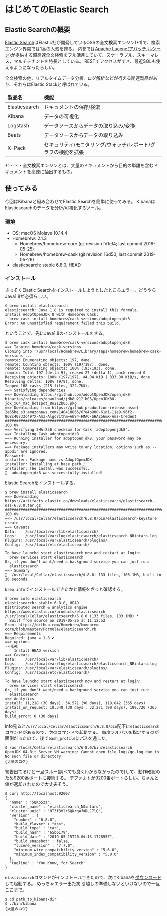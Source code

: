 # はじめてのElastic Search

## Elastic Searchの概要

[Elastic Search](https://www.elastic.co/jp/products/elasticsearch)はElastic社が開発しているOSSの全文検索エンジン(\*1)で、検索エンジン界隈では1番の人気を誇る。
内部では[Apache Lucene(アパッチ ルシーン)](https://ja.wikipedia.org/wiki/Apache_Lucene)が提供する超高速全文検索をフル活用していて、スケーラブル，スキーマレス，マルチテナントを特長としている。
RESTでアクセスができ、最近SQLも使えるようになったらしい。

全文検索の他、リアルタイムデータ分析、ログ解析などが行える関連製品があり、それらはElastic Stackと呼ばれている。

| 製品名         | 機能            |
|:--------------|:-------------- |
| Elasticsearch | ドキュメントの保存/検索 |
| Kibana        | データの可視化 |
| Logstash      | データソースからデータの取り込み/変換 |
| Beats         | データソースからデータの取り込み |
| X-Pack        | セキュリティ/モニタリング/ウォッチ/レポート/グラフの機能を拡張 |

\*1・・・全文検索エンジンとは、大量のドキュメントから目的の単語を含むドキュメントを高速に抽出するもの。

## 使ってみる

今回はKibanaと組み合わせてElastic Searchを簡単に使ってみる。
KibanaはElasticsearchのデータを分析/可視化するツール。

### 環境

- OS: macOS Mojave 10.14.4
- Homebrew: 2.1.3
  - Homebrew/homebrew-core (git revision fd1ef4; last commit 2019-05-25)
  - Homebrew/homebrew-cask (git revision 16d50; last commit 2019-05-26)
- elasticsearch: stable 6.8.0, HEAD

### インストール

さっそくElastic Searchをインストールしようとしたところエラー、どうやらJava1.8が必須らしい。
```
$ brew install elasticsearch
elasticsearch: Java 1.8 is required to install this formula.
Install AdoptOpenJDK 8 with Homebrew Cask:
  brew cask install homebrew/cask-versions/adoptopenjdk8
Error: An unsatisfied requirement failed this build.
```

ということで、先にJava1.8のインストールをする。
```
$ brew cask install homebrew/cask-versions/adoptopenjdk8
==> Tapping homebrew/cask-versions
Cloning into '/usr/local/Homebrew/Library/Taps/homebrew/homebrew-cask-versions'...
remote: Enumerating objects: 197, done.
remote: Counting objects: 100% (197/197), done.
remote: Compressing objects: 100% (193/193), done.
remote: Total 197 (delta 9), reused 27 (delta 1), pack-reused 0
Receiving objects: 100% (197/197), 84.04 KiB | 333.00 KiB/s, done.
Resolving deltas: 100% (9/9), done.
Tapped 168 casks (215 files, 322.7KB).
==> Satisfying dependencies
==> Downloading https://github.com/AdoptOpenJDK/openjdk8-binaries/releases/download/jdk8u212-b03/OpenJDK8U-jdk_x64_mac_hotspot_8u212b03.pkg
==> Downloading from https://github-production-release-asset-2e65be.s3.amazonaws.com/140418865/07e4b900-61d1-11e9-96f2-868c40733c49?X-Amz-Algorithm=AWS4-HMAC-SHA256&X-Amz-Credent
######################################################################## 100.0%
==> Verifying SHA-256 checksum for Cask 'adoptopenjdk8'.
==> Installing Cask adoptopenjdk8
==> Running installer for adoptopenjdk8; your password may be necessary.
==> Package installers may write to any location; options such as --appdir are ignored.
Password:
installer: Package name is AdoptOpenJDK
installer: Installing at base path /
installer: The install was successful.
🍺  adoptopenjdk8 was successfully installed!
```

Elastic Searchをインストールする。

```
$ brew install elasticsearch
==> Downloading https://artifacts.elastic.co/downloads/elasticsearch/elasticsearch-oss-6.8.0.tar.gz
######################################################################## 100.0%
==> /usr/local/Cellar/elasticsearch/6.8.0/bin/elasticsearch-keystore create
==> Caveats
Data:    /usr/local/var/lib/elasticsearch/
Logs:    /usr/local/var/log/elasticsearch/elasticsearch_NRintaro.log
Plugins: /usr/local/var/elasticsearch/plugins/
Config:  /usr/local/etc/elasticsearch/

To have launchd start elasticsearch now and restart at login:
  brew services start elasticsearch
Or, if you don't want/need a background service you can just run:
  elasticsearch
==> Summary
🍺  /usr/local/Cellar/elasticsearch/6.8.0: 133 files, 103.1MB, built in 36 seconds
```

`brew info`でインストールできたかと情報をざっと確認する。

```
$ brew info elasticsearch
elasticsearch: stable 6.8.0, HEAD
Distributed search & analytics engine
https://www.elastic.co/products/elasticsearch
/usr/local/Cellar/elasticsearch/6.8.0 (133 files, 103.1MB) *
  Built from source on 2019-05-26 at 11:12:52
From: https://github.com/Homebrew/homebrew-core/blob/master/Formula/elasticsearch.rb
==> Requirements
Required: java = 1.8 ✔
==> Options
--HEAD
	Install HEAD version
==> Caveats
Data:    /usr/local/var/lib/elasticsearch/
Logs:    /usr/local/var/log/elasticsearch/elasticsearch_NRintaro.log
Plugins: /usr/local/var/elasticsearch/plugins/
Config:  /usr/local/etc/elasticsearch/

To have launchd start elasticsearch now and restart at login:
  brew services start elasticsearch
Or, if you don't want/need a background service you can just run:
  elasticsearch
==> Analytics
install: 11,218 (30 days), 34,571 (90 days), 119,042 (365 days)
install_on_request: 10,540 (30 days), 32,271 (90 days), 109,720 (365 days)
build_error: 0 (30 days)
```

info見ると`/usr/local/Cellar/elasticsearch/6.8.0/bin`配下に`elasticsearch`コマンドがあるので、次のコマンドで起動する。
毎度フルパスを指定するのが面倒だったので、後で`bash_profile`にパスを通した。

```
$ /usr/local/Cellar/elasticsearch/6.8.0/bin/elasticsearch
OpenJDK 64-Bit Server VM warning: Cannot open file logs/gc.log due to No such file or directory
{大量のログ}
```

警告出てるけど一旦スルー(調べても良くわからなかったので)して、動作確認のため9200番ポートに接続する。
デフォルトが9200番ポートらしい。ちゃんと値が返却されたので大丈夫そう。

```
$ curl http://localhost:9200/
{
  "name" : "5QKo5zz",
  "cluster_name" : "elasticsearch_NRintaro",
  "cluster_uuid" : "8T3f3VlrSQKrgWfODLC7lQ",
  "version" : {
    "number" : "6.8.0",
    "build_flavor" : "oss",
    "build_type" : "tar",
    "build_hash" : "65b6179",
    "build_date" : "2019-05-15T20:06:13.172855Z",
    "build_snapshot" : false,
    "lucene_version" : "7.7.0",
    "minimum_wire_compatibility_version" : "5.6.0",
    "minimum_index_compatibility_version" : "5.0.0"
  },
  "tagline" : "You Know, for Search"
}
```

`elasticsearch`コマンドがインストールできたので、次にKibanaを[ダウンロード](https://www.elastic.co/jp/downloads/kibana)して起動する。
めっちゃエラー出た笑 引越しの準備しないといけないので一旦ここまで。

```
$ cd path_to_kibana-dir
$ ./bin/kibana
{大量のログ}
```
